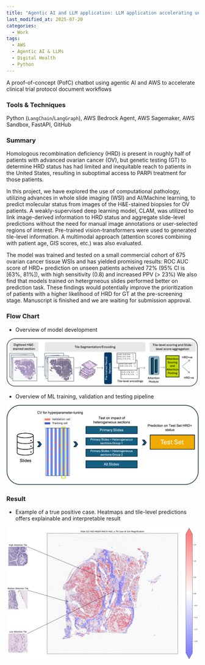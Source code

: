 ```yaml
---
title: "Agentic AI and LLM application: LLM application accelerating unstructured clinical trial document (CSPs) development"
last_modified_at: 2025-07-20
categories:
  - Work
tags:
  - AWS
  - Agentic AI & LLMs
  - Digital Health
  - Python
---
```


A proof-of-concept (PofC) chatbot using agentic AI and AWS to accelerate clinical trial protocol document workflows

### Tools & Techniques
Python (`LangChain`/`LangGraph`), AWS Bedrock Agent, AWS Sagemaker, AWS Sandbox, FastAPI, GitHub

### Summary

Homologous recombination deficiency (HRD) is present in roughly half of patients with advanced ovarian cancer (OV), but genetic testing (GT) to determine HRD status has had limited and inequitable reach to patients in the United States, resulting in suboptimal access to PARPi treatment for those patients. 

In this project, we have explored the use of computational pathology, utilizing advances in whole slide imaging (WSI) and AI/Machine learning, to predict molecular status from images of the H&E-stained biopsies for OV patients. A weakly-supervised deep learning model, CLAM, was utilized to link image-derived information to HRD status and aggregate slide-level predictions without the need for manual image annotations or user-selected regions of interest. Pre-trained vision-transformers were used to generated tile-level information. A multimodal approach (attention scores combining with patient age, GIS scores, etc.) was also evaluated. 

The model was trained and tested on a small commercial cohort of 675 ovarian cancer tissue WSIs and has yielded promising results: ROC AUC score of HRD+ prediction on unseen patients acheived 72% (95% CI is [63%, 81%]), with high sensitivity (0.8) and increased PPV (> 23%) We also find that models trained on hetergrneous slides performed better on prediction task. These findings would potentially improve the prioritization of patients with a higher likelihood of HRD for GT at the pre-screening stage. Manuscript is finished and we are waiting for submission approval. 

### Flow Chart

* Overview of model development

![flow chart image](/assets/images/flow_chart.png)

* Overview of ML training, validation and testing pipeline

![flow chart model training](/assets/images/flow_chart_ml_pipeline.png)

### Result

* Example of a true positive case. Heatmaps and tile-level predictions offers explainable and interpretable result

![case example](/assets/images/022_attn.png)



